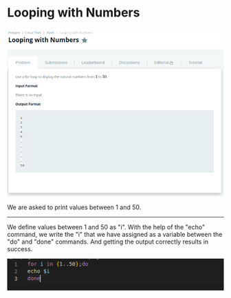 # Looping with Numbers

![Looping_with_Numbers1.png](https://github.com/yildizzeynep/HackerRank-Solutions/blob/main/LINUX-SHELL/Bash/4_Looping-with-Numbers/img/Looping%20with%20Numbers1.png)


We are asked to print values ​​between 1 and 50.

---

We define values ​​between 1 and 50 as "i". With the help of the "echo" command, we write the "i" that we have assigned as a variable between the "do" and "done" commands. And getting the output correctly results in success.

![Looping_with_Numbers2.png](https://github.com/yildizzeynep/HackerRank-Solutions/blob/main/LINUX-SHELL/Bash/4_Looping-with-Numbers/img/Looping%20with%20Numbers2.png)
